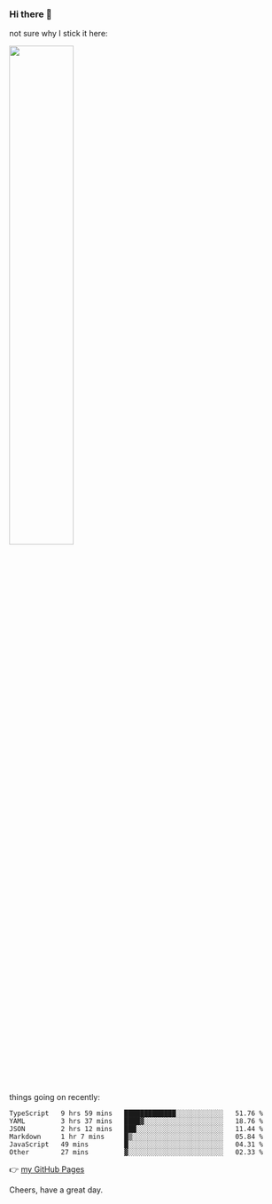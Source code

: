 ### Hi there 👋

not sure why I stick it here:

[<img width="48%" src="https://github-readme-stats.vercel.app/api?username=ykzhukian&show_icons=true&theme=dracula">](https://github.com/anuraghazra/github-readme-stats)


things going on recently:

<!--START_SECTION:waka-->

```text
TypeScript   9 hrs 59 mins   █████████████░░░░░░░░░░░░   51.76 %
YAML         3 hrs 37 mins   ████▓░░░░░░░░░░░░░░░░░░░░   18.76 %
JSON         2 hrs 12 mins   ███░░░░░░░░░░░░░░░░░░░░░░   11.44 %
Markdown     1 hr 7 mins     █▒░░░░░░░░░░░░░░░░░░░░░░░   05.84 %
JavaScript   49 mins         █░░░░░░░░░░░░░░░░░░░░░░░░   04.31 %
Other        27 mins         ▓░░░░░░░░░░░░░░░░░░░░░░░░   02.33 %
```

<!--END_SECTION:waka-->

👉 [my GitHub Pages](https://ykzhukian.github.io)

Cheers, have a great day.

